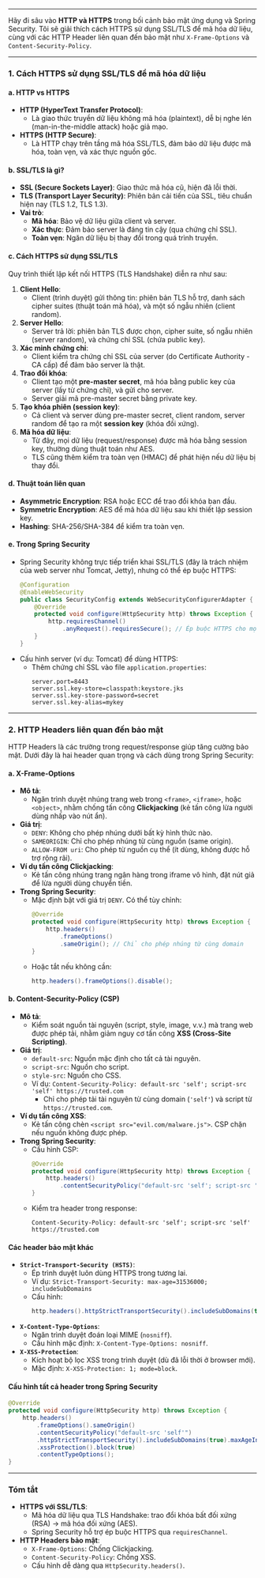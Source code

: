 
---
Hãy đi sâu vào **HTTP và HTTPS** trong bối cảnh bảo mật ứng dụng và Spring Security. Tôi sẽ giải thích cách HTTPS sử dụng SSL/TLS để mã hóa dữ liệu, cùng với các HTTP Header liên quan đến bảo mật như `X-Frame-Options` và `Content-Security-Policy`.

---

### **1. Cách HTTPS sử dụng SSL/TLS để mã hóa dữ liệu**

#### **a. HTTP vs HTTPS**
- **HTTP (HyperText Transfer Protocol)**:
  - Là giao thức truyền dữ liệu không mã hóa (plaintext), dễ bị nghe lén (man-in-the-middle attack) hoặc giả mạo.
- **HTTPS (HTTP Secure)**:
  - Là HTTP chạy trên tầng mã hóa SSL/TLS, đảm bảo dữ liệu được mã hóa, toàn vẹn, và xác thực nguồn gốc.

#### **b. SSL/TLS là gì?**
- **SSL (Secure Sockets Layer)**: Giao thức mã hóa cũ, hiện đã lỗi thời.
- **TLS (Transport Layer Security)**: Phiên bản cải tiến của SSL, tiêu chuẩn hiện nay (TLS 1.2, TLS 1.3).
- **Vai trò**:
  - **Mã hóa**: Bảo vệ dữ liệu giữa client và server.
  - **Xác thực**: Đảm bảo server là đáng tin cậy (qua chứng chỉ SSL).
  - **Toàn vẹn**: Ngăn dữ liệu bị thay đổi trong quá trình truyền.

#### **c. Cách HTTPS sử dụng SSL/TLS**
Quy trình thiết lập kết nối HTTPS (TLS Handshake) diễn ra như sau:
1. **Client Hello**:
   - Client (trình duyệt) gửi thông tin: phiên bản TLS hỗ trợ, danh sách cipher suites (thuật toán mã hóa), và một số ngẫu nhiên (client random).
2. **Server Hello**:
   - Server trả lời: phiên bản TLS được chọn, cipher suite, số ngẫu nhiên (server random), và chứng chỉ SSL (chứa public key).
3. **Xác minh chứng chỉ**:
   - Client kiểm tra chứng chỉ SSL của server (do Certificate Authority - CA cấp) để đảm bảo server là thật.
4. **Trao đổi khóa**:
   - Client tạo một **pre-master secret**, mã hóa bằng public key của server (lấy từ chứng chỉ), và gửi cho server.
   - Server giải mã pre-master secret bằng private key.
5. **Tạo khóa phiên (session key)**:
   - Cả client và server dùng pre-master secret, client random, server random để tạo ra một **session key** (khóa đối xứng).
6. **Mã hóa dữ liệu**:
   - Từ đây, mọi dữ liệu (request/response) được mã hóa bằng session key, thường dùng thuật toán như AES.
   - TLS cũng thêm kiểm tra toàn vẹn (HMAC) để phát hiện nếu dữ liệu bị thay đổi.

#### **d. Thuật toán liên quan**
- **Asymmetric Encryption**: RSA hoặc ECC để trao đổi khóa ban đầu.
- **Symmetric Encryption**: AES để mã hóa dữ liệu sau khi thiết lập session key.
- **Hashing**: SHA-256/SHA-384 để kiểm tra toàn vẹn.

#### **e. Trong Spring Security**
- Spring Security không trực tiếp triển khai SSL/TLS (đây là trách nhiệm của web server như Tomcat, Jetty), nhưng có thể ép buộc HTTPS:
  ```java
  @Configuration
  @EnableWebSecurity
  public class SecurityConfig extends WebSecurityConfigurerAdapter {
      @Override
      protected void configure(HttpSecurity http) throws Exception {
          http.requiresChannel()
              .anyRequest().requiresSecure(); // Ép buộc HTTPS cho mọi request
      }
  }
  ```
- Cấu hình server (ví dụ: Tomcat) để dùng HTTPS:
  - Thêm chứng chỉ SSL vào file `application.properties`:
    ```
    server.port=8443
    server.ssl.key-store=classpath:keystore.jks
    server.ssl.key-store-password=secret
    server.ssl.key-alias=mykey
    ```

---

### **2. HTTP Headers liên quan đến bảo mật**
HTTP Headers là các trường trong request/response giúp tăng cường bảo mật. Dưới đây là hai header quan trọng và cách dùng trong Spring Security:

#### **a. X-Frame-Options**
- **Mô tả**:
  - Ngăn trình duyệt nhúng trang web trong `<frame>`, `<iframe>`, hoặc `<object>`, nhằm chống tấn công **Clickjacking** (kẻ tấn công lừa người dùng nhấp vào nút ẩn).
- **Giá trị**:
  - `DENY`: Không cho phép nhúng dưới bất kỳ hình thức nào.
  - `SAMEORIGIN`: Chỉ cho phép nhúng từ cùng nguồn (same origin).
  - `ALLOW-FROM uri`: Cho phép từ nguồn cụ thể (ít dùng, không được hỗ trợ rộng rãi).
- **Ví dụ tấn công Clickjacking**:
  - Kẻ tấn công nhúng trang ngân hàng trong iframe vô hình, đặt nút giả để lừa người dùng chuyển tiền.
- **Trong Spring Security**:
  - Mặc định bật với giá trị `DENY`. Có thể tùy chỉnh:
    ```java
    @Override
    protected void configure(HttpSecurity http) throws Exception {
        http.headers()
            .frameOptions()
            .sameOrigin(); // Chỉ cho phép nhúng từ cùng domain
    }
    ```
  - Hoặc tắt nếu không cần:
    ```java
    http.headers().frameOptions().disable();
    ```

#### **b. Content-Security-Policy (CSP)**
- **Mô tả**:
  - Kiểm soát nguồn tài nguyên (script, style, image, v.v.) mà trang web được phép tải, nhằm giảm nguy cơ tấn công **XSS (Cross-Site Scripting)**.
- **Giá trị**:
  - `default-src`: Nguồn mặc định cho tất cả tài nguyên.
  - `script-src`: Nguồn cho script.
  - `style-src`: Nguồn cho CSS.
  - Ví dụ: `Content-Security-Policy: default-src 'self'; script-src 'self' https://trusted.com`
    - Chỉ cho phép tải tài nguyên từ cùng domain (`'self'`) và script từ `https://trusted.com`.
- **Ví dụ tấn công XSS**:
  - Kẻ tấn công chèn `<script src="evil.com/malware.js">`. CSP chặn nếu nguồn không được phép.
- **Trong Spring Security**:
  - Cấu hình CSP:
    ```java
    @Override
    protected void configure(HttpSecurity http) throws Exception {
        http.headers()
            .contentSecurityPolicy("default-src 'self'; script-src 'self' https://trusted.com");
    }
    ```
  - Kiểm tra header trong response:
    ```
    Content-Security-Policy: default-src 'self'; script-src 'self' https://trusted.com
    ```

#### **Các header bảo mật khác**
- **`Strict-Transport-Security (HSTS)`**:
  - Ép trình duyệt luôn dùng HTTPS trong tương lai.
  - Ví dụ: `Strict-Transport-Security: max-age=31536000; includeSubDomains`
  - Cấu hình:
    ```java
    http.headers().httpStrictTransportSecurity().includeSubDomains(true).maxAgeInSeconds(31536000);
    ```
- **`X-Content-Type-Options`**:
  - Ngăn trình duyệt đoán loại MIME (`nosniff`).
  - Cấu hình mặc định: `X-Content-Type-Options: nosniff`.
- **`X-XSS-Protection`**:
  - Kích hoạt bộ lọc XSS trong trình duyệt (dù đã lỗi thời ở browser mới).
  - Mặc định: `X-XSS-Protection: 1; mode=block`.

#### **Cấu hình tất cả header trong Spring Security**
```java
@Override
protected void configure(HttpSecurity http) throws Exception {
    http.headers()
        .frameOptions().sameOrigin()
        .contentSecurityPolicy("default-src 'self'")
        .httpStrictTransportSecurity().includeSubDomains(true).maxAgeInSeconds(31536000)
        .xssProtection().block(true)
        .contentTypeOptions();
}
```

---

### **Tóm tắt**
- **HTTPS với SSL/TLS**:
  - Mã hóa dữ liệu qua TLS Handshake: trao đổi khóa bất đối xứng (RSA) → mã hóa đối xứng (AES).
  - Spring Security hỗ trợ ép buộc HTTPS qua `requiresChannel`.
- **HTTP Headers bảo mật**:
  - `X-Frame-Options`: Chống Clickjacking.
  - `Content-Security-Policy`: Chống XSS.
  - Cấu hình dễ dàng qua `HttpSecurity.headers()`.

